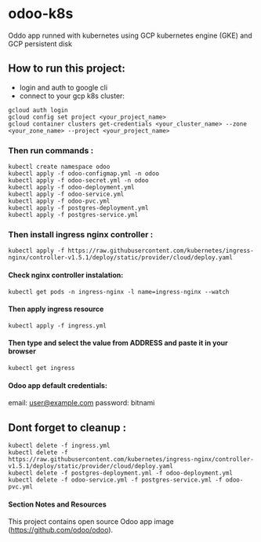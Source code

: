 # odoo-k8s
Oddo app runned with kubernetes using GCP kubernetes engine  (GKE) and GCP persistent disk

## How to run this project: 

- login and auth to google cli 
- connect to your gcp k8s cluster:
```
gcloud auth login
gcloud config set project <your_project_name>
gcloud container clusters get-credentials <your_cluster_name> --zone <your_zone_name> --project <your_project_name>

``` 

### Then run commands :

```
kubectl create namespace odoo
kubectl apply -f odoo-configmap.yml -n odoo
kubectl apply -f odoo-secret.yml -n odoo
kubectl apply -f odoo-deployment.yml  
kubectl apply -f odoo-service.yml
kubectl apply -f odoo-pvc.yml 
kubectl apply -f postgres-deployment.yml 
kubectl apply -f postgres-service.yml 
```
### Then install ingress nginx controller :
```
kubectl apply -f https://raw.githubusercontent.com/kubernetes/ingress-nginx/controller-v1.5.1/deploy/static/provider/cloud/deploy.yaml
```
#### Check nginx controller instalation:
```
kubectl get pods -n ingress-nginx -l name=ingress-nginx --watch
```

#### Then apply ingress resource 

``` 
kubectl apply -f ingress.yml 
```

#### Then type and select the value from ADDRESS and paste it in your browser 
```
kubectl get ingress
``` 


#### Odoo app default credentials:
 email: user@example.com
 password: bitnami

## Dont forget to cleanup :

```
kubectl delete -f ingress.yml 
kubectl delete -f https://raw.githubusercontent.com/kubernetes/ingress-nginx/controller-v1.5.1/deploy/static/provider/cloud/deploy.yaml
kubectl delete -f postgres-deployment.yml -f odoo-deployment.yml  
kubectl delete -f odoo-service.yml -f postgres-service.yml -f odoo-pvc.yml
```

#### Section Notes and Resources
This project contains open source Odoo app image (https://github.com/odoo/odoo). 